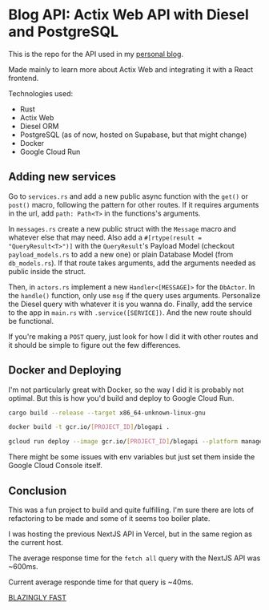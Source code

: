 # Blog API: Actix Web API with Diesel and PostgreSQL

This is the repo for the API used in my [personal blog](https://github.com/gustavosilveiragss/blog).

Made mainly to learn more about Actix Web and integrating it with a React frontend.

Technologies used:
- Rust
- Actix Web
- Diesel ORM
- PostgreSQL (as of now, hosted on Supabase, but that might change)
- Docker
- Google Cloud Run

## Adding new services

Go to `services.rs` and add a new public async function with the `get()` or `post()` macro, following the pattern for other routes. If it requires arguments in the url, add `path: Path<T>` in the functions's arguments.

In `messages.rs` create a new public struct with the `Message` macro and whatever else that may need. Also add a `#[rtype(result = "QueryResult<T>")]` with the `QueryResult`'s Payload Model (checkout `payload_models.rs` to add a new one) or plain Database Model (from `db_models.rs`). If that route takes arguments, add the arguments needed as public inside the struct.

Then, in `actors.rs` implement a new `Handler<[MESSAGE]>` for the `DbActor`. In the `handle()` function, only use `msg` if the query uses arguments. Personalize the Diesel query with whatever it is you wanna do.
Finally, add the service to the app in `main.rs` with `.service([SERVICE])`. And the new route should be functional.

If you're making a `POST` query, just look for how I did it with other routes and it should be simple to figure out the few differences.

## Docker and Deploying

I'm not particularly great with Docker, so the way I did it is probably not optimal. But this is how you'd build and deploy to Google Cloud Run.

```Bash
cargo build --release --target x86_64-unknown-linux-gnu

docker build -t gcr.io/[PROJECT_ID]/blogapi .

gcloud run deploy --image gcr.io/[PROJECT_ID]/blogapi --platform managed
```

There might be some issues with env variables but just set them inside the Google Cloud Console itself.

## Conclusion

This was a fun project to build and quite fulfilling. I'm sure there are lots of refactoring to be made and some of it seems too boiler plate.

I was hosting the previous NextJS API in Vercel, but in the same region as the current host. 

The average response time for the `fetch all` query with the NextJS API was ~600ms.

Current average responde time for that query is ~40ms.

[BLAZINGLY FAST](https://i.redd.it/kczaqedt9ww81.jpg)